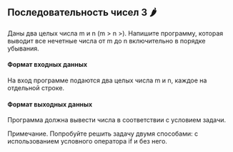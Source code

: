 ## Последовательность чисел 3 🌶️

Даны два целых числа m и n (m > n >). Напишите программу, которая выводит все нечетные числа от m до n включительно в порядке убывания.

#### Формат входных данных
На вход программе подаются два целых числа m и n, каждое на отдельной строке.

#### Формат выходных данных
Программа должна вывести числа в соответствии с условием задачи.

Примечание. Попробуйте решить задачу двумя способами: с использованием условного оператора if и без него.